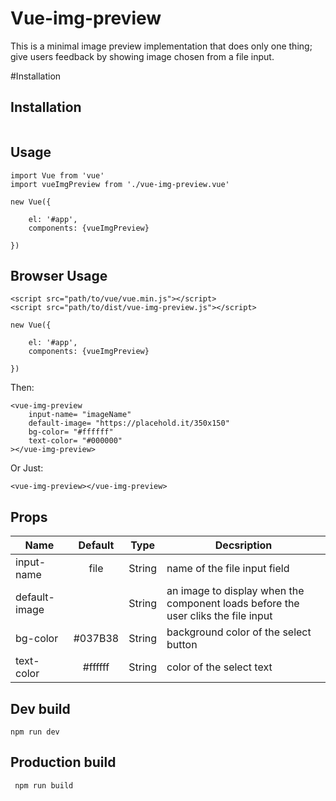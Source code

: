 # Vue-img-preview

 This is a minimal image preview implementation that does only one thing; give users feedback by showing image chosen from a file input.

#Installation


## Installation

```

```

## Usage

```
import Vue from 'vue'
import vueImgPreview from './vue-img-preview.vue'

new Vue({
	
	el: '#app',
  	components: {vueImgPreview}

})
```

## Browser Usage

```
<script src="path/to/vue/vue.min.js"></script>
<script src="path/to/dist/vue-img-preview.js"></script>

new Vue({

  	el: '#app',
	components: {vueImgPreview}

})
```

 Then:

```
<vue-img-preview
	input-name= "imageName"
	default-image= "https://placehold.it/350x150"
	bg-color= "#ffffff"
	text-color= "#000000"
></vue-img-preview>
```

Or Just:

```
<vue-img-preview></vue-img-preview>

```

## Props

| Name | Default | Type | Decsription |
|------|:--------:|------|-------------|
| input-name | file |String| name of the file input field
| default-image |  |String| an image to display when the component loads before the user cliks the file input
| bg-color | #037B38 |String| background color of the select button
| text-color | #ffffff | String| color of the select text
 

## Dev  build 

``` 
npm run dev
```

## Production build

```
 npm run build
```